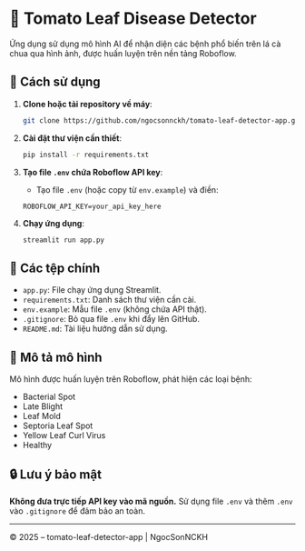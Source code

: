 
# 🍅 Tomato Leaf Disease Detector

Ứng dụng sử dụng mô hình AI để nhận diện các bệnh phổ biến trên lá cà chua qua hình ảnh, được huấn luyện trên nền tảng Roboflow.

## 🚀 Cách sử dụng

1. **Clone hoặc tải repository về máy**:
    ```bash
    git clone https://github.com/ngocsonnckh/tomato-leaf-detector-app.git
    ```

2. **Cài đặt thư viện cần thiết**:
    ```bash
    pip install -r requirements.txt
    ```

3. **Tạo file `.env` chứa Roboflow API key**:
    - Tạo file `.env` (hoặc copy từ `env.example`) và điền:
    ```env
    ROBOFLOW_API_KEY=your_api_key_here
    ```

4. **Chạy ứng dụng**:
    ```bash
    streamlit run app.py
    ```

## 📂 Các tệp chính

- `app.py`: File chạy ứng dụng Streamlit.
- `requirements.txt`: Danh sách thư viện cần cài.
- `env.example`: Mẫu file `.env` (không chứa API thật).
- `.gitignore`: Bỏ qua file `.env` khi đẩy lên GitHub.
- `README.md`: Tài liệu hướng dẫn sử dụng.

## 📝 Mô tả mô hình

Mô hình được huấn luyện trên Roboflow, phát hiện các loại bệnh:
- Bacterial Spot
- Late Blight
- Leaf Mold
- Septoria Leaf Spot
- Yellow Leaf Curl Virus
- Healthy

## 🔒 Lưu ý bảo mật

**Không đưa trực tiếp API key vào mã nguồn.** Sử dụng file `.env` và thêm `.env` vào `.gitignore` để đảm bảo an toàn.

---

© 2025 – tomato-leaf-detector-app | NgocSonNCKH
